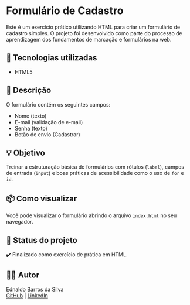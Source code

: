 # Formulário de Cadastro

Este é um exercício prático utilizando HTML para criar um formulário de cadastro simples. O projeto foi desenvolvido como parte do processo de aprendizagem dos fundamentos de marcação e formulários na web.

## 🧰 Tecnologias utilizadas

- HTML5

## 📄 Descrição

O formulário contém os seguintes campos:

- Nome (texto)
- E-mail (validação de e-mail)
- Senha (texto)
- Botão de envio (Cadastrar)

## 💡 Objetivo

Treinar a estruturação básica de formulários com rótulos (`label`), campos de entrada (`input`) e boas práticas de acessibilidade como o uso de `for` e `id`.

## 📦 Como visualizar

Você pode visualizar o formulário abrindo o arquivo `index.html` no seu navegador.

## 📌 Status do projeto

✔️ Finalizado como exercício de prática em HTML.

## 🙋‍♂️ Autor

Ednaldo Barros da Silva  
[GitHub](https://github.com/EdnaldoBarros) | [LinkedIn](https://www.linkedin.com/in/ednaldo-barros-da-silva-0209019b)
